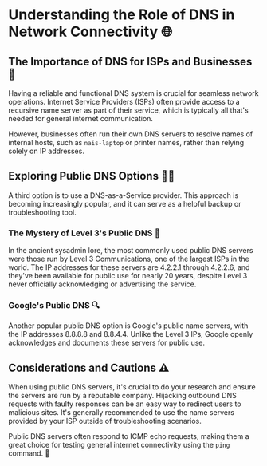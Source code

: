 # Understanding the Role of DNS in Network Connectivity 🌐

## The Importance of DNS for ISPs and Businesses 🏢
Having a reliable and functional DNS system is crucial for seamless network operations. Internet Service Providers (ISPs) often provide access to a recursive name server as part of their service, which is typically all that's needed for general internet communication.

However, businesses often run their own DNS servers to resolve names of internal hosts, such as `nais-laptop` or printer names, rather than relying solely on IP addresses.

## Exploring Public DNS Options 🕵️‍♂️
A third option is to use a DNS-as-a-Service provider. This approach is becoming increasingly popular, and it can serve as a helpful backup or troubleshooting tool.

### The Mystery of Level 3's Public DNS 🤔
In the ancient sysadmin lore, the most commonly used public DNS servers were those run by Level 3 Communications, one of the largest ISPs in the world. The IP addresses for these servers are 4.2.2.1 through 4.2.2.6, and they've been available for public use for nearly 20 years, despite Level 3 never officially acknowledging or advertising the service.

### Google's Public DNS 🔍
Another popular public DNS option is Google's public name servers, with the IP addresses 8.8.8.8 and 8.8.4.4. Unlike the Level 3 IPs, Google openly acknowledges and documents these servers for public use.

## Considerations and Cautions ⚠️
When using public DNS servers, it's crucial to do your research and ensure the servers are run by a reputable company. Hijacking outbound DNS requests with faulty responses can be an easy way to redirect users to malicious sites. It's generally recommended to use the name servers provided by your ISP outside of troubleshooting scenarios.

Public DNS servers often respond to ICMP echo requests, making them a great choice for testing general internet connectivity using the `ping` command. 🧭